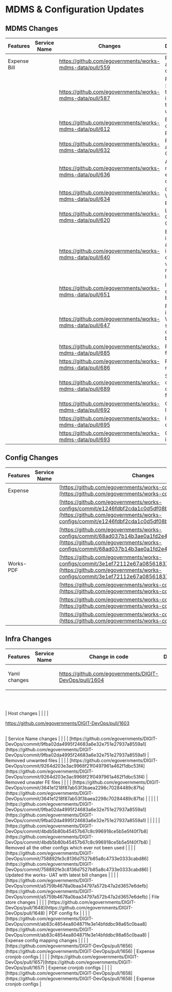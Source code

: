 # MDMS & Configuration Updates

## **MDMS Changes**

<table><thead><tr><th width="154">Features</th><th width="163">Service Name</th><th>Changes</th><th>Description</th></tr></thead><tbody><tr><td>Expense Bill</td><td></td><td><a href="https://github.com/egovernments/works-mdms-data/pull/559">https://github.com/egovernments/works-mdms-data/pull/559</a></td><td>Role action and config changes</td></tr><tr><td></td><td></td><td><a href="https://github.com/egovernments/works-mdms-data/pull/587">https://github.com/egovernments/works-mdms-data/pull/587</a></td><td>PFM-3047 :: Removed the locality in all inbox to have uniformity</td></tr><tr><td></td><td></td><td><a href="https://github.com/egovernments/works-mdms-data/pull/612">https://github.com/egovernments/works-mdms-data/pull/612</a></td><td>Bill changes promotion</td></tr><tr><td></td><td></td><td><a href="https://github.com/egovernments/works-mdms-data/pull/632">https://github.com/egovernments/works-mdms-data/pull/632</a></td><td>Role action and config Changes</td></tr><tr><td></td><td></td><td><a href="https://github.com/egovernments/works-mdms-data/pull/636">https://github.com/egovernments/works-mdms-data/pull/636</a></td><td>Adding the missed out expense changes</td></tr><tr><td></td><td></td><td><a href="https://github.com/egovernments/works-mdms-data/pull/634">https://github.com/egovernments/works-mdms-data/pull/634</a></td><td>Change of Workflow prefix </td></tr><tr><td></td><td></td><td><a href="https://github.com/egovernments/works-mdms-data/pull/620">https://github.com/egovernments/works-mdms-data/pull/620</a></td><td>Labor Charges Changes</td></tr><tr><td></td><td></td><td><a href="https://github.com/egovernments/works-mdms-data/pull/640">https://github.com/egovernments/works-mdms-data/pull/640</a></td><td>BILL Config issue , added invoice date validation, removed locality</td></tr><tr><td></td><td></td><td><a href="https://github.com/egovernments/works-mdms-data/pull/651">https://github.com/egovernments/works-mdms-data/pull/651</a></td><td>Inbox WMS config bugfixes</td></tr><tr><td></td><td></td><td><a href="https://github.com/egovernments/works-mdms-data/pull/647">https://github.com/egovernments/works-mdms-data/pull/647</a></td><td>Fixing inbox and WMS searcher config for bugs</td></tr><tr><td></td><td></td><td><a href="https://github.com/egovernments/works-mdms-data/pull/685">https://github.com/egovernments/works-mdms-data/pull/685</a></td><td>PDF issue fixes</td></tr><tr><td></td><td></td><td><a href="https://github.com/egovernments/works-mdms-data/pull/686">https://github.com/egovernments/works-mdms-data/pull/686</a></td><td>Role action mapping</td></tr><tr><td></td><td></td><td><a href="https://github.com/egovernments/works-mdms-data/pull/689">https://github.com/egovernments/works-mdms-data/pull/689</a></td><td>Search contract component fix </td></tr><tr><td></td><td></td><td><a href="https://github.com/egovernments/works-mdms-data/pull/692">https://github.com/egovernments/works-mdms-data/pull/692</a></td><td>Contract Inbox issue</td></tr><tr><td></td><td></td><td><a href="https://github.com/egovernments/works-mdms-data/pull/695">https://github.com/egovernments/works-mdms-data/pull/695</a></td><td>IFSC code casing fix</td></tr><tr><td></td><td></td><td><a href="https://github.com/egovernments/works-mdms-data/pull/693">https://github.com/egovernments/works-mdms-data/pull/693</a></td><td>CBO Bill inbox fix</td></tr></tbody></table>



## **Config Changes**

| Features  | Service Name | Changes                                                                                                                                                                                        | Description             |
| --------- | ------------ | ---------------------------------------------------------------------------------------------------------------------------------------------------------------------------------------------- | ----------------------- |
| Expense   |              | [https://github.com/egovernments/works-configs/pull/179](https://github.com/egovernments/works-configs/pull/179)                                                                               | Expense refactoring     |
|           |              | [https://github.com/egovernments/works-configs/commit/e1246fdbf2cda1c0d5df08b008c01ae0044649ae](https://github.com/egovernments/works-configs/commit/e1246fdbf2cda1c0d5df08b008c01ae0044649ae) | Expense Indexer changes |
|           |              | [https://github.com/egovernments/works-configs/commit/68ad037b14b3ae0a1fd2e42f963989b30a545849](https://github.com/egovernments/works-configs/commit/68ad037b14b3ae0a1fd2e42f963989b30a545849) |                         |
| Works-PDF |              | [https://github.com/egovernments/works-configs/commit/3e1ef72112e67a08561837e404177b4744cfcea0](https://github.com/egovernments/works-configs/commit/3e1ef72112e67a08561837e404177b4744cfcea0) | Works-PDF changes       |
|           |              | [https://github.com/egovernments/works-configs/pull/144](https://github.com/egovernments/works-configs/pull/144)                                                                               | Works-PDF changes       |
|           |              | [https://github.com/egovernments/works-configs/pull/202](https://github.com/egovernments/works-configs/pull/202)                                                                               |                         |
|           |              | [https://github.com/egovernments/works-configs/pull/203](https://github.com/egovernments/works-configs/pull/203)                                                                               |                         |



## **Infra Changes**

| Features     | Service Name | Change in code                                                                                                                                                                               | Description                                            |
| ------------ | ------------ | -------------------------------------------------------------------------------------------------------------------------------------------------------------------------------------------- | ------------------------------------------------------ |
| Yaml changes |              | <p><a href="https://github.com/egovernments/DIGIT-DevOps/pull/1604">https://github.com/egovernments/DIGIT-DevOps/pull/1604<br><br></a></p>                                                 |  Host changes                                          |
|              |              | <p><a href="https://github.com/egovernments/DIGIT-DevOps/pull/1603">https://github.com/egovernments/DIGIT-DevOps/pull/1603<br><br></a></p>                                                 | Service Name changes                                   |
|              |              | [https://github.com/egovernments/DIGIT-DevOps/commit/9fba02da4995f24683a6e32e751e27937a8559a1](https://github.com/egovernments/DIGIT-DevOps/commit/9fba02da4995f24683a6e32e751e27937a8559a1) | Removed unwanted files                                 |
|              |              | [https://github.com/egovernments/DIGIT-DevOps/commit/9264d203e3ac9968f21f0497961a462f1dbc53f4](https://github.com/egovernments/DIGIT-DevOps/commit/9264d203e3ac9968f21f0497961a462f1dbc53f4) | Removed unwater FE files                               |
|              |              | [https://github.com/egovernments/DIGIT-DevOps/commit/3641e1218f87ab53f3baea2298c70284489c87fa](https://github.com/egovernments/DIGIT-DevOps/commit/3641e1218f87ab53f3baea2298c70284489c87fa) |                                                        |
|              |              | [https://github.com/egovernments/DIGIT-DevOps/commit/9fba02da4995f24683a6e32e751e27937a8559a1](https://github.com/egovernments/DIGIT-DevOps/commit/9fba02da4995f24683a6e32e751e27937a8559a1) |                                                        |
|              |              | [https://github.com/egovernments/DIGIT-DevOps/commit/4bdb5b80b45457b67c8c996918ce5b5e5f40f7b8](https://github.com/egovernments/DIGIT-DevOps/commit/4bdb5b80b45457b67c8c996918ce5b5e5f40f7b8) | Removed all the other configs which ever not been used |
|              |              | [https://github.com/egovernments/DIGIT-DevOps/commit/758892fe3c8136d7527b85a8c4733e0333cabd86](https://github.com/egovernments/DIGIT-DevOps/commit/758892fe3c8136d7527b85a8c4733e0333cabd86) | Updated the works- UAT with latest bill changes        |
|              |              | [https://github.com/egovernments/DIGIT-DevOps/commit/a5759b4678a0baa34797a572b47a2d3657e6defb](https://github.com/egovernments/DIGIT-DevOps/commit/a5759b4678a0baa34797a572b47a2d3657e6defb) | File store changes                                     |
|              |              | [https://github.com/egovernments/DIGIT-DevOps/pull/1648](https://github.com/egovernments/DIGIT-DevOps/pull/1648)                                                                             | PDF config fix                                         |
|              |              | [https://github.com/egovernments/DIGIT-DevOps/commit/ab83c4854ea804871fe3e14bfddbc98a65c0baa8](https://github.com/egovernments/DIGIT-DevOps/commit/ab83c4854ea804871fe3e14bfddbc98a65c0baa8) | Expense config mapping changes                         |
|              |              | [https://github.com/egovernments/DIGIT-DevOps/pull/1656](https://github.com/egovernments/DIGIT-DevOps/pull/1656)                                                                             | Expense cronjob configs                                |
|              |              | [https://github.com/egovernments/DIGIT-DevOps/pull/1657](https://github.com/egovernments/DIGIT-DevOps/pull/1657)                                                                             | Expense cronjob configs                                |
|              |              | [https://github.com/egovernments/DIGIT-DevOps/pull/1658](https://github.com/egovernments/DIGIT-DevOps/pull/1658)                                                                             | Expense cronjob configs                                |
